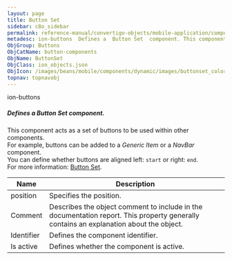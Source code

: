 ```yaml
---
layout: page
title: Button Set
sidebar: c8o_sidebar
permalink: reference-manual/convertigo-objects/mobile-application/components/button-components/button-set/
metadesc: ion-buttons  Defines a  Button Set  component. This component acts as a set of buttons to be used within other components. For example, buttons can be
ObjGroup: Buttons
ObjCatName: button-components
ObjName: ButtonSet
ObjClass: ion_objects.json
ObjIcon: /images/beans/mobile/components/dynamic/images/buttonset_color_32x32.png
topnav: topnavobj
---
```

ion-buttons<br/>

##### Defines a <i>Button Set</i> component.<br/>
This component acts as a set of buttons to be used within other components.<br/>
For example, buttons can be added to a <i>Generic Item</i> or a <i>NavBar</i> component.<br/>
You can define whether buttons are aligned left: <code>start</code> or right: <code>end</code>.<br/>
 For more information: <a href='https://ionicframework.com/docs/v3/components/#buttons-in-components' target='_blank'>Button Set</a>.

Name | Description 
--- | ---
position | Specifies the position.
Comment | Describes the object comment to include in the documentation report.  This property generally contains an explanation about the object. 
Identifier | Defines the component identifier.  
Is active | Defines whether the component is active. 

